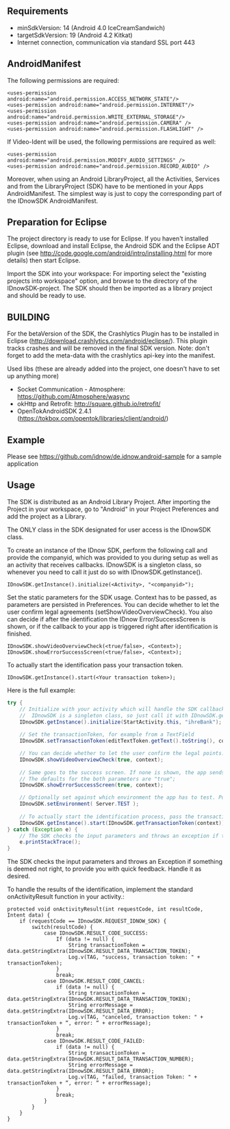 ## Requirements

- minSdkVersion: 14  (Android 4.0 IceCreamSandwich)
- targetSdkVersion:	19 (Android 4.2 Kitkat)
- Internet connection, communication via standard SSL port 443

## AndroidManifest

The following permissions are required:

```
<uses-permission android:name="android.permission.ACCESS_NETWORK_STATE"/>
<uses-permission android:name="android.permission.INTERNET"/>
<uses-permission android:name="android.permission.WRITE_EXTERNAL_STORAGE"/>
<uses-permission android:name="android.permission.CAMERA" />
<uses-permission android:name="android.permission.FLASHLIGHT" />
```

If Video-Ident will be used, the following permissions are required as well:

```
<uses-permission android:name="android.permission.MODIFY_AUDIO_SETTINGS" />
<uses-permission android:name="android.permission.RECORD_AUDIO" />
```

Moreover, when using an Android LibraryProject, all the Activities, Services and <uses-feature> from the LibraryProject (SDK) have to be mentioned in your Apps AndroidManifest. The simplest way is just to copy the corresponding part of the IDnowSDK AndroidManifest.

## Preparation for Eclipse

The project directory is ready to use for Eclipse.
If you haven't installed Eclipse, download and install Eclipse, the Android SDK and the Eclipse ADT
plugin (see http://code.google.com/android/intro/installing.html for more details)
then start Eclipse.

Import the SDK into your workspace:
For importing select the "existing projects into workspace" option, and browse to the directory of the IDnowSDK-project.
The SDK should then be imported as a library project and should be ready to use.

## BUILDING

For the betaVersion of the SDK, the Crashlytics Plugin has to be installed in Eclipse (http://download.crashlytics.com/android/eclipse/).
This plugin tracks crashes and will be removed in the final SDK version. 
Note: don't forget to add the meta-data with the crashlytics api-key into the manifest.

Used libs (these are already added into the project, one doesn't have to set up anything more)
- Socket Communication - Atmosphere: https://github.com/Atmosphere/wasync
- okHttp and Retrofit: http://square.github.io/retrofit/
- OpenTokAndroidSDK 2.4.1 (https://tokbox.com/opentok/libraries/client/android/)

## Example

Please see https://github.com/idnow/de.idnow.android-sample for a sample application

## Usage

The SDK is distributed as an Android Library Project.
After importing the Project in your workspace, go to "Android" in your Project Preferences and add the project as a Library.

The ONLY class in the SDK designated for user access is the IDnowSDK class.

To create an instance of the IDnow SDK, perform the following call and provide the companyid, which was provided to you during setup as well as an activity that receives callbacks. IDnowSDK is a singleton class, so whenever you need to call it just do so with IDnowSDK.getInstance().

```
IDnowSDK.getInstance().initialize(<Activity>, "<companyid>"); 
```

Set the static parameters for the SDK usage. Context has to be passed, as parameters are persisted in Preferences. You can decide whether to let the user confirm legal agreements (setShowVideoOverviewCheck).
You also can decide if after the identification the IDnow Error/SuccessScreen is shown, or if the callback to your app is triggered right after identification is finished.

```
IDnowSDK.showVideoOverviewCheck(<true/false>, <Context>);
IDnowSDK.showErrorSuccessScreen(<true/false>, <Context>);
```

To actually start the identification pass your transaction token.

```
IDnowSDK.getInstance().start(<Your transaction token>);
```

Here is the full example:

```java
try {
	// Initialize with your activity which will handle the SDK callback and pass the id of your company.
	//	IDnowSDK is a singleton class, so just call it with IDnowSDK.getInstance()
	IDnowSDK.getInstance().initialize(StartActivity.this, "ihreBank");
	
	// Set the transactionToken, for example from a TextField
	IDnowSDK.setTransactionToken(editTextToken.getText().toString(), context);

	// You can decide whether to let the user confirm the legal points.
	IDnowSDK.showVideoOverviewCheck(true, context);
	
	// Same goes to the success screen. If none is shown, the app sends the results right back.
	// The defaults for the both parameters are "true";
	IDnowSDK.showErrorSuccessScreen(true, context);

	// Optionally set against which environment the app has to test. Possibilities are DEV, TEST, LIVE, with LIVE being the default.
	IDnowSDK.setEnvironment( Server.TEST ); 
	
	// To actually start the identification process, pass the transactionToken.
	IDnowSDK.getInstance().start(IDnowSDK.getTransactionToken(context)); 
} catch (Exception e) {
	// The SDK checks the input parameters and throws an exception if they don't seem right.
	e.printStackTrace();
} 
```

The SDK checks the input parameters and throws an Exception if something is deemed not right, to provide you with quick feedback. Handle it as desired.

To handle the results of the identification, implement the standard onActivityResult function in your activity.:

```
protected void onActivityResult(int requestCode, int resultCode, Intent data) {
    if (requestCode == IDnowSDK.REQUEST_IDNOW_SDK) {
        switch(resultCode) {
            case IDnowSDK.RESULT_CODE_SUCCESS:
                If (data != null) {
                    String transactionToken = data.getStringExtra(IDnowSDK.RESULT_DATA_TRANSACTION_TOKEN); 
                    Log.v(TAG, "success, transaction token: " + transactionToken);
                }
                break; 
            case IDnowSDK.RESULT_CODE_CANCEL:
                if (data != null) { 
                    String transactionToken = data.getStringExtra(IDnowSDK.RESULT_DATA_TRANSACTION_TOKEN); 
                    String errorMessage = data.getStringExtra(IDnowSDK.RESULT_DATA_ERROR); 
                    Log.v(TAG, "canceled, transaction token: " + transactionToken + “, error: “ + errorMessage); 
                }
                break; 
            case IDnowSDK.RESULT_CODE_FAILED:
                if (data != null) { 
                    String transactionToken = data.getStringExtra(IDnowSDK.RESULT_DATA_TRANSACTION_NUMBER); 
                    String errorMessage = data.getStringExtra(IDnowSDK.RESULT_DATA_ERROR); 
                    Log.v(TAG, "failed, transaction Token: " + transactionToken + “, error: “ + errorMessage);
                }
                break;
            }
        }
    }
}
```
